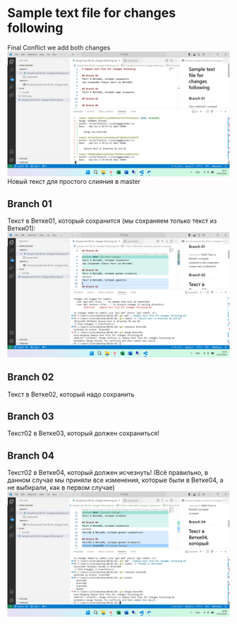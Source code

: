 # Sample text file for changes following
Final Conflict
we add both changes
![Log --graph  из Ветки01](LogG.png)
Новый текст для простого слияния в master


## Branch 01
Текст в Ветке01, который сохранится
(мы сохраняем только текст из Ветки01):
![Скриншот первого конфликта](Pic01.png)

## Branch 02
Текст в Ветке02, который надо сохранить

## Branch 03
Текст02 в Ветке03, который должен сохраниться!

## Branch 04
Текст02 в Ветке04, который должен исчезнуть! (Всё правильно, в данном случае мы приняли все изменения, которые были в Ветке04, а не выбирали, как в первом случае)
![Скриншот Конфликта№2](Pic02.png)

